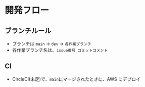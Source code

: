 # 開発フロー

## ブランチルール

- ブランチは `main` -> `dev` -> `各作業ブランチ`
- 各作業ブランチ名は、`issue番号 コミットコメント`

## CI

- CircleCI(未定)で、`main`にマージされたときに、AWS にデプロイ
